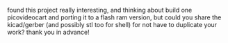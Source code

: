 
 found this project really interesting, and thinking about build one picovideocart and porting it to a flash ram version, but could you share the kicad/gerber (and possibly stl too for shell) for not have to duplicate your work? thank you in advance!
